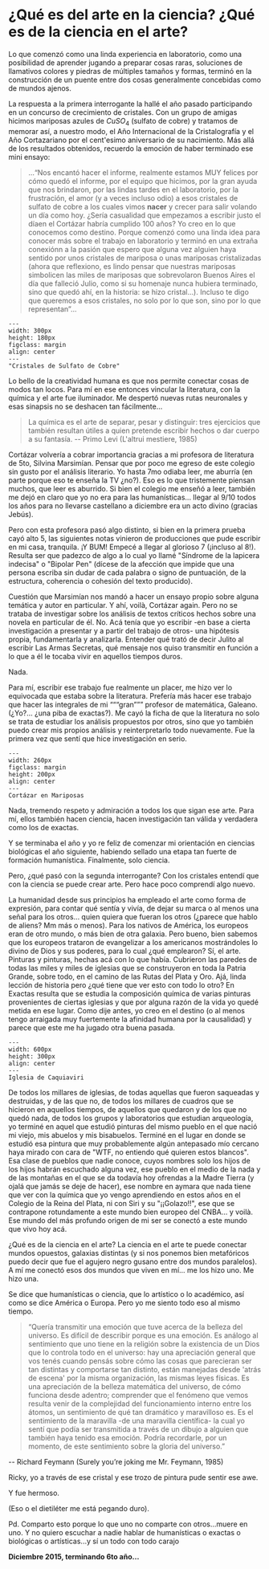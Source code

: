 # ¿Qué es del arte en la ciencia? ¿Qué es de la ciencia en el arte?

Lo que comenzó como una linda experiencia en laboratorio, como una posibilidad de aprender jugando a preparar cosas raras, soluciones de llamativos colores y piedras de múltiples tamaños y formas, terminó en la construcción de un puente entre dos cosas generalmente concebidas como de mundos ajenos. 

La respuesta a la primera interrogante la hallé el año pasado participando en un concurso de crecimiento de cristales. Con un grupo de amigas hicimos mariposas azules de $CuSO_{4}$ (sulfato de cobre) y tratamos de memorar así, a nuestro modo, el Año Internacional de la Cristalografía y el Año Cortazariano por el cent\'esimo aniversario de su nacimiento. Más allá de los resultados obtenidos, recuerdo la emoción de haber terminado ese mini ensayo:

>...“Nos encantó hacer el informe, realmente estamos MUY felices por cómo quedó el informe, por el equipo que hicimos, por la gran ayuda que nos brindaron, por las lindas tardes en el laboratorio, por la frustración, el amor (y a veces incluso odio) a esos cristales de sulfato de cobre a los cuales vimos __nacer__ y crecer para salir volando un día como hoy. ¿Sería casualidad que empezamos a escribir justo el díaen el Cortázar habría cumplido 100 años? Yo creo en lo que conocemos como destino. Porque comenzó como una linda idea para conocer más sobre el trabajo en laboratorio y terminó en una extraña conexiónn a la pasión que espero que alguna vez alguien haya sentido por unos cristales de mariposa o unas mariposas cristalizadas (ahora que reflexiono, es lindo pensar que nuestras mariposas simbolicen las miles de mariposas que sobrevolaron Buenos Aires el día que falleció Julio, como si su homenaje nunca hubiera terminado, sino que quedó ahí, en la historia: se hizo cristal...). Incluso te digo que queremos a esos cristales, no solo por lo que son, sino por lo que representan”...

```{figure} ../img/cristales.png
---
width: 300px
height: 180px
figclass: margin
align: center
---
"Cristales de Sulfato de Cobre"
```

Lo bello de la creatividad humana es que nos permite conectar cosas de modos tan locos. Para mí en ese entonces vincular la literatura, con la química y el arte fue iluminador. Me despertó nuevas rutas neuronales y esas sinapsis no se deshacen tan fácilmente...

> La química es el arte de separar, pesar y distinguir: tres ejercicios que también resultan útiles a quien pretende escribir hechos o dar cuerpo a su fantasía.
-- Primo Levi (L'altrui mestiere, 1985)

Cortázar volvería a cobrar importancia gracias a mi profesora de literatura de 5to, Silvina Marsimían.
Pensar que por poco me egreso de este colegio sin gusto por el análisis literario. Yo hasta 7mo odiaba leer, me aburría (en parte porque eso te enseña la TV ¿no?). Eso es lo que tristemente piensan muchos, que leer es aburrido. Si bien el colegio me enseñó a leer, también me dejó en claro que yo no era para las humanísticas... llegar al 9/10 todos los años para no llevarse castellano a diciembre era un acto divino (gracias Jebús).

Pero con esta profesora pasó algo distinto, si bien en la primera prueba cayó alto 5, las siguientes notas vinieron de producciones que pude escribir en mi casa, tranquila. ¡Y BUM! Empecé a llegar al glorioso 7 (¡incluso al 8!). Resulta ser que padezco de algo a lo cual yo llamé "Síndrome de la lapicera indecisa" o "Bipolar Pen" (dícese de la afección que impide que una persona escriba sin dudar de cada palabra o signo de puntuación, de la estructura, coherencia o cohesión del texto producido).

Cuestión que Marsimían nos mandó a hacer un ensayo propio sobre alguna temática y autor en particular. Y ahí, voilà, Cortázar again. Pero no se trataba de investigar sobre los análisis de textos críticos hechos sobre una novela en particular de él. No. Acá tenía que yo escribir -en base a cierta investigación a presentar y a partir del trabajo de otros- una hipótesis propia, fundamentarla y analizarla. Entender qué trató de decir Julito al escribir Las Armas Secretas, qué mensaje nos quiso transmitir en función a lo que a él le tocaba vivir en aquellos tiempos duros.


Nada.

Para mí, escribir ese trabajo fue realmente un placer, me hizo ver lo equivocada que estaba sobre la literatura. Prefería más hacer ese trabajo que hacer las integrales de mi “““gran””” profesor de matemática, Galeano. (¿Yo?... ¿una piba de exactas?). Me cayó la ficha de que la literatura no solo se trata de estudiar los análisis propuestos por otros, sino que yo también puedo crear mis propios análisis y reinterpretarlo todo nuevamente. Fue la primera vez que sentí que hice investigación en serio.


```{figure} ../img/cortazar-mariposas.png
---
width: 260px
figclass: margin
height: 200px
align: center
---
Cortázar en Mariposas
```

Nada, tremendo respeto y admiración a todos los que sigan ese arte. Para mí, ellos también hacen ciencia, hacen investigación tan válida y verdadera como los de exactas.

Y se terminaba el año y yo re feliz de comenzar mi orientación en ciencias biológicas el año siguiente, habiendo sellado una etapa tan fuerte de formación humanística. Finalmente, solo ciencia.

Pero, ¿qué pasó con la segunda interrogante? Con los cristales entendí que con la ciencia se puede crear arte. Pero hace poco comprendí algo nuevo.

La humanidad desde sus principios ha empleado el arte como forma de expresión, para contar qué sentía y vivía, de dejar su marca o al menos una señal para los otros... quien quiera que fueran los otros (¿parece que hablo de aliens? Mm más o menos). Para los nativos de América, los europeos eran de otro mundo, o más bien de otra galaxia. Pero bueno, bien sabemos que los europeos trataron de evangelizar a los americanos mostrándoles lo divino de Dios y sus poderes, para lo cual ¿qué emplearon? Sí, el arte. Pinturas y pinturas, hechas acá con lo que había. Cubrieron las paredes de todas las miles y miles de iglesias que se construyeron en toda la Patria Grande, sobre todo, en el camino de las Rutas del Plata y Oro.
Ajá, linda lección de historia pero ¿qué tiene que ver esto con todo lo otro? En Exactas resulta que se estudia la composición química de varias pinturas provenientes de ciertas iglesias y que por alguna razón de la vida yo quedé metida en ese lugar. Como dije antes, yo creo en el destino (o al menos tengo arraigada muy fuertemente la afinidad humana por la causalidad) y parece que este me ha jugado otra buena pasada.

```{figure} ../img/caquiaviri.png
---
width: 600px
height: 300px
align: center
---
Iglesia de Caquiaviri
```

De todos los millares de iglesias, de todas aquellas que fueron saqueadas y destruidas, y de las que no, de todos los millares de cuadros que se hicieron en aquellos tiempos, de aquellos que quedaron y de los que no quedó nada, de todos los grupos y laboratorios que estudian arqueología, yo terminé en aquel que estudió pinturas del mismo pueblo en el que nació mi viejo, mis abuelos y mis bisabuelos. Terminé en el lugar en donde se estudió esa pintura que muy probablemente algún antepasado mío cercano haya mirado con cara de "WTF, no entiendo qué quieren estos blancos". Esa clase de pueblos que nadie conoce, cuyos nombres solo los hijos de los hijos habrán escuchado alguna vez, ese pueblo en el medio de la nada y de las montañas en el que se da todavía hoy ofrendas a la Madre Tierra (y ojalá que jamás se deje de hacer), ese nombre en aymara que nada tiene que ver con la química que yo vengo aprendiendo en estos años en el Colegio de la Reina del Plata, ni con Siri y su "¡¡Golazo!!", ese que se contrapone rotundamente a este mundo bien europeo del CNBA... y voilà. Ese mundo del más profundo origen de mi ser se conectó a este mundo que vivo hoy acá.

¿Qué es de la ciencia en el arte? La ciencia en el arte te puede conectar mundos opuestos, galaxias distintas (y si nos ponemos bien metafóricos puedo decir que fue el agujero negro gusano entre dos mundos paralelos). A mí me conectó esos dos mundos que viven en mí... me los hizo uno. Me hizo una.

Se dice que humanísticas o ciencia, que lo artístico o lo académico, así como se dice América o Europa. Pero yo me siento todo eso al mismo tiempo.

>“Quería transmitir una emoción que tuve acerca de la belleza del universo. Es difícil de describir porque es una emoción. Es análogo al sentimiento que uno tiene en la religión sobre la existencia de un Dios que lo controla todo en el universo: hay una apreciación general que vos tenés cuando pensás sobre cómo las cosas que parecieran ser tan distintas y comportarse tan distinto, están manejadas desde 'atrás de escena' por la misma organización, las mismas leyes físicas. Es una apreciación de la belleza matemática del universo, de cómo funciona desde adentro; comprender que el fenómeno que vemos resulta venir de la complejidad del funcionamiento interno entre los átomos, un sentimiento de qué tan dramático y maravilloso es. Es el sentimiento de la maravilla -de una maravilla científica- la cual yo sentí que podía ser transmitida a través de un dibujo a alguien que también haya tenido esa emoción. Podría recordarle, por un momento, de este sentimiento sobre la gloria del universo.”

-- Richard Feymann (Surely you’re joking me Mr. Feymann, 1985)

Ricky, yo a través de ese cristal y ese trozo de pintura pude sentir ese awe.

Y fue hermoso.

(Eso o el dietiléter me está pegando duro).

Pd. Comparto esto porque lo que uno no comparte con otros...muere en uno. Y no quiero escuchar a nadie hablar de humanísticas o exactas o biológicas o artísticas...y sí un todo con todo carajo

**Diciembre 2015, terminando 6to año...**

